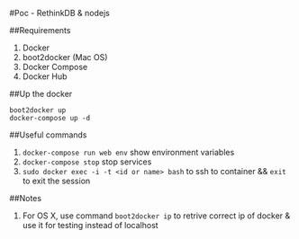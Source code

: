 #Poc - RethinkDB & nodejs

##Requirements

1. Docker
2. boot2docker (Mac OS)
3. Docker Compose
4. Docker Hub

##Up the docker
```
boot2docker up
docker-compose up -d
```

##Useful commands

1. ```docker-compose run web env``` show environment variables
2. ```docker-compose stop``` stop services
3. ```sudo docker exec -i -t <id or name> bash``` to ssh to container && ```exit``` to exit the session

##Notes

1. For OS X, use command ```boot2docker ip``` to retrive correct ip of docker & use it for testing instead of localhost
